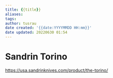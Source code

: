 ```yaml
---
title: {{title}}
aliases: 
tags:
author: tusrau
date created: '{{date:YYYYMMDD HH:mm}}'
date updated: 20220630 01:54
---
```


# Sandrin Torino

https://usa.sandrinknives.com/product/the-torino/
